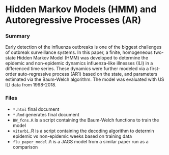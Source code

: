 # Hidden Markov Models (HMM) and Autoregressive Processes (AR)


### Summary

Early detection of the influenza outbreaks is one of the biggest challenges of outbreak surveillance systems. In this paper, a finite, homogeneous two-state Hidden Markov Model (HMM) was developed to determine the epidemic and non-epidemic dynamics influenza-like illnesses (ILI) in a differenced time series. These dynamics were further modeled via a first-order auto-regressive process (AR1) based on the state, and parameters estimated via the Baum-Welch
algorithm. The model was evaluated with US ILI data from 1998-2018.

### Files

- `*.html` final document
- `*.Rmd` generates final document
- `BW_fcns.R` is a script containing the Baum-Welch functions to train the model
- `viterbi.`R is a script containing the decoding algorithm to determin epidemic vs non-epidemic weeks based on training data
- `flu_paper_model.R` is a JAGS model from a similar paper run as a comparison
